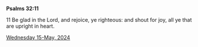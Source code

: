 **Psalms 32:11**

11 Be glad in the Lord, and rejoice, ye righteous: and shout for joy, all ye that are upright in heart. 

[Wednesday 15-May, 2024](https://getbible.net/kjv/Psalms/32/11)

